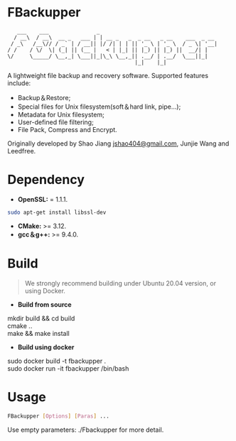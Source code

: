 # FBackupper
```
   ___    ___               _                                     
  / __\  / __\  __ _   ___ | | __ _   _  _ __   _ __    ___  _ __ 
 / _\   /__\// / _` | / __|| |/ /| | | || '_ \ | '_ \  / _ \| '__|
/ /    / \/  \| (_| || (__ |   < | |_| || |_) || |_) ||  __/| |   
\/     \_____/ \__,_| \___||_|\_\ \__,_|| .__/ | .__/  \___||_|   
                                        |_|    |_|                
```
A lightweight file backup and recovery software. Supported features include: 
- Backup＆Restore;
- Special files for Unix filesystem(soft＆hard link, pipe...);
- Metadata for Unix filesystem;
- User-defined file filtering;
- File Pack, Compress and Encrypt.

Originally developed by Shao Jiang jshao404@gmail.com, Junjie Wang and Leedfree.  
# Dependency 
- **OpenSSL:** = 1.1.1.
```bash
sudo apt-get install libssl-dev
```
- **CMake:** >= 3.12.
- **gcc＆g++:** >= 9.4.0.

# Build
> We strongly recommend building under Ubuntu 20.04 version, or using Docker.

* **Build from source**

mkdir build && cd build  
cmake ..  
make && make install  

* **Build using docker**

sudo docker build -t fbackupper .  
sudo docker run -it fbackupper /bin/bash  

# Usage
``` bash
FBackupper [Options] [Paras] ...
```
Use empty parameters: ./Fbackupper for more detail.
